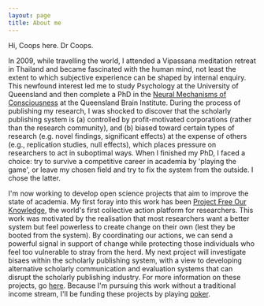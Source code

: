 ```yaml
---
layout: page
title: About me
---
```


Hi, Coops here. Dr Coops.

In 2009, while travelling the world, I attended a Vipassana meditation retreat in Thailand and became fascinated with the human mind, not least the extent to which subjective experience can be shaped by internal enquiry. This newfound interest led me to study Psychology at the University of Queensland and then complete a PhD in the [Neural Mechanisms of Consciousness](https://doi.org/10.14264/uql.2020.818) at the Queensland Brain Institute. During the process of publishing my research, I was shocked to discover that the scholarly publishing system is (a) controlled by profit-motivated corporations (rather than the research community), and (b) biased toward certain types of research (e.g. novel findings, significant effects) at the expense of others (e.g., replication studies, null effects), which places pressure on researchers to act in suboptimal ways. When I finished my PhD, I faced a choice: try to survive a competitive career in academia by 'playing the game', or leave my chosen field and try to fix the system from the outside. I chose the latter.

I'm now working to develop open science projects that aim to improve the state of academia. My first foray into this work has been [Project Free Our Knowledge](https://freeourknowledge.org/), the world's first collective action platform for researchers. This work was motivated by the realisation that most researchers want a better system but feel powerless to create change on their own (lest they be booted from the system). By coordinating our actions, we can send a powerful signal in support of change while protecting those individuals who feel too vulnerable to stray from the herd. My next project will investigate bisaes within the scholarly publishing system, with a view to developing alternative scholarly communication and evaluation systems that can disrupt the scholarly publishing industry. For more information on these projects, go [here](/openscience). Because I'm pursuing this work without a traditional income stream, I'll be funding these projects by playing [poker](/poker).
